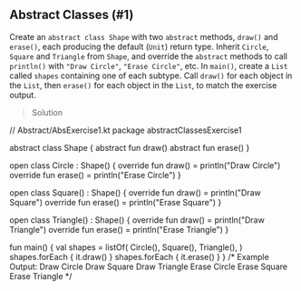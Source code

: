 ## Abstract Classes (#1)

Create an `abstract class Shape` with two `abstract` methods, `draw()` and
`erase()`, each producing the default (`Unit`) return type. Inherit `Circle`,
`Square` and `Triangle` from `Shape`, and override the `abstract` methods to
call `println()` with `"Draw Circle"`, `"Erase Circle"`, etc. In `main()`,
create a `List` called `shapes` containing one of each subtype. Call `draw()`
for each object in the `List`, then `erase()` for each object in the `List`, to
match the exercise output.

> Solution

// Abstract/AbsExercise1.kt
package abstractClassesExercise1

abstract class Shape {
  abstract fun draw()
  abstract fun erase()
}

open class Circle : Shape() {
  override fun draw() =
    println("Draw Circle")
  override fun erase() =
    println("Erase Circle")
}

open class Square() : Shape() {
  override fun draw() =
    println("Draw Square")
  override fun erase() =
    println("Erase Square")
}

open class Triangle() : Shape() {
  override fun draw() =
    println("Draw Triangle")
  override fun erase() =
    println("Erase Triangle")
}

fun main() {
  val shapes = listOf(
    Circle(),
    Square(),
    Triangle(),
  )
  shapes.forEach { it.draw() }
  shapes.forEach { it.erase() }
}
/* Example Output:
Draw Circle
Draw Square
Draw Triangle
Erase Circle
Erase Square
Erase Triangle
*/